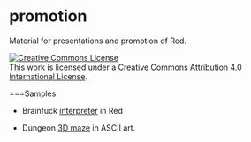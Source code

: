 promotion
=========

Material for presentations and promotion of Red.

<a rel="license" href="http://creativecommons.org/licenses/by/4.0/"><img alt="Creative Commons License" style="border-width:0" src="https://i.creativecommons.org/l/by/4.0/88x31.png" /></a><br />This work is licensed under a <a rel="license" href="http://creativecommons.org/licenses/by/4.0/">Creative Commons Attribution 4.0 International License</a>.


===Samples

* Brainfuck [interpreter](https://gist.github.com/dockimbel/7713170) in Red

* Dungeon [3D maze](https://github.com/hostilefork/teenage-coding/blob/master/DUNGEON/dungeon.red) in ASCII art.

